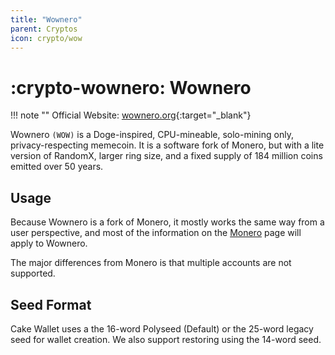 ```yaml
---
title: "Wownero"
parent: Cryptos
icon: crypto/wow
---
```


# :crypto-wownero: Wownero

!!! note ""
    Official Website: [wownero.org](https://wownero.org/){:target="_blank"}

Wownero `(WOW)` is a Doge-inspired, CPU-mineable, solo-mining only, privacy-respecting memecoin. It is a software fork of Monero, but with a lite version of RandomX, larger ring size, and a fixed supply of 184 million coins emitted over 50 years.

## Usage

Because Wownero is a fork of Monero, it mostly works the same way from a user perspective, and most of the information on the [Monero](https://guides.cakewallet.com/docs/cryptos/monero/) page will apply to Wownero.

The major differences from Monero is that multiple accounts are not supported.

## Seed Format

Cake Wallet uses a the 16-word Polyseed (Default) or the 25-word legacy seed for wallet creation. We also support restoring using the 14-word seed.
